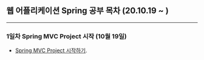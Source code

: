 ## 웹 어플리케이션 Spring 공부 목차 (20.10.19 ~ )
---
### 1일차 Spring MVC Project 시작  (10월 19일)
* [Spring MVC Project 시작하기](https://github.com/Muhkeun/muhkeun.github.io-spring/tree/master/SpringTest1019).  
